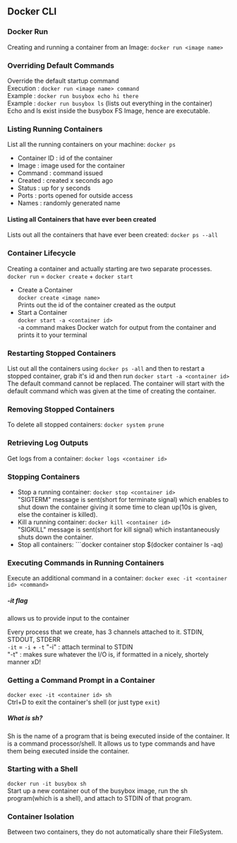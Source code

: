 ## Docker CLI

### Docker Run
Creating and running a container from an Image:
```docker run <image name>```

### Overriding Default Commands
Override the default startup command
<br/>
Execution : ```docker run <image name> command``` <br/>
Example : ```docker run busybox echo hi there``` <br/>
Example : ```docker run busybox ls``` (lists out everything in the container)
<br/>
Echo and ls exist inside the busybox FS Image, hence are executable.

### Listing Running Containers
List all the running containers on your machine:
```docker ps```
- Container ID : id of the container
- Image : image used for the container
- Command : command issued
- Created : created x seconds ago
- Status : up for y seconds
- Ports : ports opened for outside access
- Names : randomly generated name

#### Listing all Containers that have ever been created
Lists out all the containers that have ever been created:
```docker ps --all```


### Container Lifecycle
Creating a container and actually starting are two separate processes. <br/>
```docker run``` = ```docker create``` + ```docker start``` <br/>

- Create a Container <br/>
    ```docker create <image name>``` <br/>
    Prints out the id of the container created as the output
- Start a Container <br>
    ```docker start -a <container id>```<br/>
    -a command makes Docker watch for output from the container and prints it to your terminal
    
### Restarting Stopped Containers  
List out all the containers using ```docker ps -all``` and then to restart a stopped container, grab it's id and then run ```docker start -a <container id>``` <br/>
The default command cannot be replaced. The container will start with the default command which was given at the time of creating the container. <br/>

### Removing Stopped Containers
To delete all stopped containers:
```docker system prune```

### Retrieving Log Outputs
Get logs from a container:
```docker logs <container id>```

### Stopping Containers
- Stop a running container:
    ```docker stop <container id>``` <br/>
    "SIGTERM" message is sent(short for terminate signal) which enables to shut down the container giving it some time to clean up(10s is given, else the container is killed).
- Kill a running container:
    ```docker kill <container id>```<br/>
    "SIGKILL" message is sent(short for kill signal) which instantaneously shuts down the container.
- Stop all containers: ```docker container stop $(docker container ls -aq) <br/>
### Executing Commands in Running Containers
Execute an additional command in a container:
```docker exec -it <container id> <command>``` <br/>
##### -it flag 
allows us to provide input to the container <br/>

Every process that we create, has 3 channels attached to it. STDIN, STDOUT, STDERR <br/>
```-it``` =  ```-i``` + ```-t``` 
"-i" : attach terminal to STDIN <br>
"-t" : makes sure whatever the I/O is, if formatted in a nicely, shortely manner xD!

### Getting a Command Prompt in a Container
```docker exec -it <container id> sh``` <br/>
Ctrl+D to exit the container's shell (or just type ```exit```)

##### What is sh?
Sh is the name of a program that is being executed inside of the container. It is a command processor/shell. It allows us to type commands and have them being executed inside the container. 
    
### Starting with a Shell
```docker run -it busybox sh``` <br/>
Start up a new container out of the busybox image, run the sh program(which is a shell), and attach to STDIN of that program.

### Container Isolation
Between two containers, they do not automatically share their FileSystem.   
